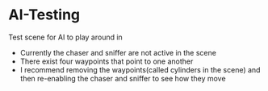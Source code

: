 # AI-Testing
Test scene for AI to play around in

- Currently the chaser and sniffer are not active in the scene
- There exist four waypoints that point to one another
- I recommend removing the waypoints(called cylinders in the scene) and then re-enabling the chaser and sniffer to see how they move
